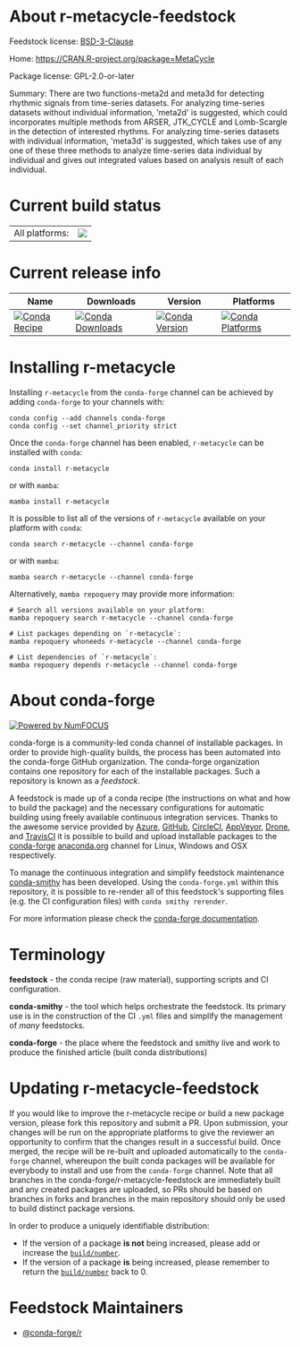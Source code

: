 About r-metacycle-feedstock
===========================

Feedstock license: [BSD-3-Clause](https://github.com/conda-forge/r-metacycle-feedstock/blob/main/LICENSE.txt)

Home: https://CRAN.R-project.org/package=MetaCycle

Package license: GPL-2.0-or-later

Summary: There are two functions-meta2d and meta3d for detecting rhythmic signals from time-series datasets. For analyzing time-series datasets without individual information, 'meta2d' is  suggested, which could incorporates multiple methods from ARSER,  JTK_CYCLE and Lomb-Scargle in the detection of interested rhythms. For  analyzing time-series datasets with individual information, 'meta3d' is  suggested, which takes use of any one of these three methods to analyze  time-series data individual by individual and gives out integrated values  based on analysis result of each individual.

Current build status
====================


<table><tr><td>All platforms:</td>
    <td>
      <a href="https://dev.azure.com/conda-forge/feedstock-builds/_build/latest?definitionId=7304&branchName=main">
        <img src="https://dev.azure.com/conda-forge/feedstock-builds/_apis/build/status/r-metacycle-feedstock?branchName=main">
      </a>
    </td>
  </tr>
</table>

Current release info
====================

| Name | Downloads | Version | Platforms |
| --- | --- | --- | --- |
| [![Conda Recipe](https://img.shields.io/badge/recipe-r--metacycle-green.svg)](https://anaconda.org/conda-forge/r-metacycle) | [![Conda Downloads](https://img.shields.io/conda/dn/conda-forge/r-metacycle.svg)](https://anaconda.org/conda-forge/r-metacycle) | [![Conda Version](https://img.shields.io/conda/vn/conda-forge/r-metacycle.svg)](https://anaconda.org/conda-forge/r-metacycle) | [![Conda Platforms](https://img.shields.io/conda/pn/conda-forge/r-metacycle.svg)](https://anaconda.org/conda-forge/r-metacycle) |

Installing r-metacycle
======================

Installing `r-metacycle` from the `conda-forge` channel can be achieved by adding `conda-forge` to your channels with:

```
conda config --add channels conda-forge
conda config --set channel_priority strict
```

Once the `conda-forge` channel has been enabled, `r-metacycle` can be installed with `conda`:

```
conda install r-metacycle
```

or with `mamba`:

```
mamba install r-metacycle
```

It is possible to list all of the versions of `r-metacycle` available on your platform with `conda`:

```
conda search r-metacycle --channel conda-forge
```

or with `mamba`:

```
mamba search r-metacycle --channel conda-forge
```

Alternatively, `mamba repoquery` may provide more information:

```
# Search all versions available on your platform:
mamba repoquery search r-metacycle --channel conda-forge

# List packages depending on `r-metacycle`:
mamba repoquery whoneeds r-metacycle --channel conda-forge

# List dependencies of `r-metacycle`:
mamba repoquery depends r-metacycle --channel conda-forge
```


About conda-forge
=================

[![Powered by
NumFOCUS](https://img.shields.io/badge/powered%20by-NumFOCUS-orange.svg?style=flat&colorA=E1523D&colorB=007D8A)](https://numfocus.org)

conda-forge is a community-led conda channel of installable packages.
In order to provide high-quality builds, the process has been automated into the
conda-forge GitHub organization. The conda-forge organization contains one repository
for each of the installable packages. Such a repository is known as a *feedstock*.

A feedstock is made up of a conda recipe (the instructions on what and how to build
the package) and the necessary configurations for automatic building using freely
available continuous integration services. Thanks to the awesome service provided by
[Azure](https://azure.microsoft.com/en-us/services/devops/), [GitHub](https://github.com/),
[CircleCI](https://circleci.com/), [AppVeyor](https://www.appveyor.com/),
[Drone](https://cloud.drone.io/welcome), and [TravisCI](https://travis-ci.com/)
it is possible to build and upload installable packages to the
[conda-forge](https://anaconda.org/conda-forge) [anaconda.org](https://anaconda.org/)
channel for Linux, Windows and OSX respectively.

To manage the continuous integration and simplify feedstock maintenance
[conda-smithy](https://github.com/conda-forge/conda-smithy) has been developed.
Using the ``conda-forge.yml`` within this repository, it is possible to re-render all of
this feedstock's supporting files (e.g. the CI configuration files) with ``conda smithy rerender``.

For more information please check the [conda-forge documentation](https://conda-forge.org/docs/).

Terminology
===========

**feedstock** - the conda recipe (raw material), supporting scripts and CI configuration.

**conda-smithy** - the tool which helps orchestrate the feedstock.
                   Its primary use is in the construction of the CI ``.yml`` files
                   and simplify the management of *many* feedstocks.

**conda-forge** - the place where the feedstock and smithy live and work to
                  produce the finished article (built conda distributions)


Updating r-metacycle-feedstock
==============================

If you would like to improve the r-metacycle recipe or build a new
package version, please fork this repository and submit a PR. Upon submission,
your changes will be run on the appropriate platforms to give the reviewer an
opportunity to confirm that the changes result in a successful build. Once
merged, the recipe will be re-built and uploaded automatically to the
`conda-forge` channel, whereupon the built conda packages will be available for
everybody to install and use from the `conda-forge` channel.
Note that all branches in the conda-forge/r-metacycle-feedstock are
immediately built and any created packages are uploaded, so PRs should be based
on branches in forks and branches in the main repository should only be used to
build distinct package versions.

In order to produce a uniquely identifiable distribution:
 * If the version of a package **is not** being increased, please add or increase
   the [``build/number``](https://docs.conda.io/projects/conda-build/en/latest/resources/define-metadata.html#build-number-and-string).
 * If the version of a package **is** being increased, please remember to return
   the [``build/number``](https://docs.conda.io/projects/conda-build/en/latest/resources/define-metadata.html#build-number-and-string)
   back to 0.

Feedstock Maintainers
=====================

* [@conda-forge/r](https://github.com/conda-forge/r/)

